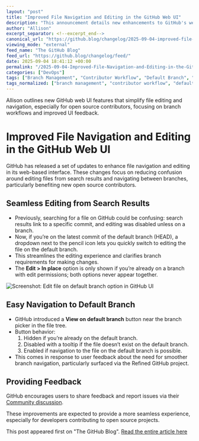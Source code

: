 ```yaml
---
layout: "post"
title: "Improved File Navigation and Editing in the GitHub Web UI"
description: "This announcement details new enhancements to GitHub's web user interface, designed to make file navigation and editing more intuitive. Key updates include easier editing from search results, improved branch navigation, and contextual UI changes to assist new and experienced contributors. These updates aim to reduce friction for open source contributors and streamline workflow."
author: "Allison"
excerpt_separator: <!--excerpt_end-->
canonical_url: "https://github.blog/changelog/2025-09-04-improved-file-navigation-and-editing-in-the-web-ui"
viewing_mode: "external"
feed_name: "The GitHub Blog"
feed_url: "https://github.blog/changelog/feed/"
date: 2025-09-04 18:41:12 +00:00
permalink: "/2025-09-04-Improved-File-Navigation-and-Editing-in-the-GitHub-Web-UI.html"
categories: ["DevOps"]
tags: ["Branch Management", "Contributor Workflow", "Default Branch", "DevOps", "Editing", "File Navigation", "GitHub", "News", "Open Source", "Search Improvements", "User Experience", "Web UI"]
tags_normalized: ["branch management", "contributor workflow", "default branch", "devops", "editing", "file navigation", "github", "news", "open source", "search improvements", "user experience", "web ui"]
---
```


Allison outlines new GitHub web UI features that simplify file editing and navigation, especially for open source contributors, focusing on branch workflows and improved UI feedback.<!--excerpt_end-->

# Improved File Navigation and Editing in the GitHub Web UI

GitHub has released a set of updates to enhance file navigation and editing in its web-based interface. These changes focus on reducing confusion around editing files from search results and navigating between branches, particularly benefiting new open source contributors.

## Seamless Editing from Search Results

- Previously, searching for a file on GitHub could be confusing: search results link to a specific commit, and editing was disabled unless on a branch.
- Now, if you’re on the latest commit of the default branch (HEAD), a dropdown next to the pencil icon lets you quickly switch to editing the file on the default branch.
- This streamlines the editing experience and clarifies branch requirements for making changes.
- The **Edit > In place** option is only shown if you’re already on a branch with edit permissions; both options never appear together.

![Screenshot: Edit file on default branch option in GitHub UI](https://github.com/user-attachments/assets/b0b2b5b9-acab-495f-8eb9-76517d67b22c)

## Easy Navigation to Default Branch

- GitHub introduced a **View on default branch** button near the branch picker in the file tree.
- Button behavior:
  1. Hidden if you’re already on the default branch.
  2. Disabled with a tooltip if the file doesn’t exist on the default branch.
  3. Enabled if navigation to the file on the default branch is possible.
- This comes in response to user feedback about the need for smoother branch navigation, particularly surfaced via the Refined GitHub project.

## Providing Feedback

GitHub encourages users to share feedback and report issues via their [Community discussion](https://github.com/orgs/community/discussions/172354).

These improvements are expected to provide a more seamless experience, especially for developers contributing to open source projects.

This post appeared first on "The GitHub Blog". [Read the entire article here](https://github.blog/changelog/2025-09-04-improved-file-navigation-and-editing-in-the-web-ui)
